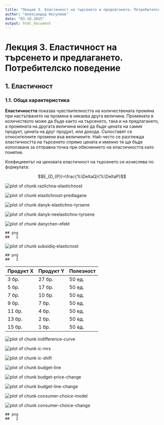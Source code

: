 ```yaml
---
title: "Лекция 3. Еластичност на търсенето и предлагането. Потребителско поведение" 
author: "Александър Косулиев"
date: "03.10.2015"
output: html_document
---
```





# Лекция 3. Еластичност на търсенето и предлагането. Потребителско поведение

## 1. Еластичност

### 1.1. Обща характеристика

__Еластичността__ показва чувствителността на количествената
промяна при настъпването на промяна в някаква друга величина.
Промяната в количеството може да бъде както на търсенето, така и
на предлагането, а промяната на другата величина може да бъде
цената на самия продукт, цената на друг продукт, или дохода.
Съпоставят се относителните промени във величините. Най-често се
разглежда еластичността на търсенето спрямо цената и именно тя щя
бъде използвана за отправна точка при обяснението на
еластичността като понятие. 

Коефициентът на ценовата еластичност на търсенето се изчислява по формулата:

$$E_{D_{P}}=\frac{%\DeltaQ}{%\DeltaP}$$

![plot of chunk razlichna-elastichnost](figure/razlichna-elastichnost-1.png) 


![plot of chunk elastichnost-predlagane](figure/elastichnost-predlagane-1.png) 


![plot of chunk danyk-elastichno-tyrsene](figure/danyk-elastichno-tyrsene-1.png) 


![plot of chunk danyk-neelastichno-tyrsene](figure/danyk-neelastichno-tyrsene-1.png) 

![plot of chunk danychen-efekt](figure/danychen-efekt-1.png) 

```
## png 
##   2
```

![plot of chunk subsidiq-elasticnost](figure/subsidiq-elasticnost-1.png) 

```
## png 
##   2
```


|Продукт X|Продукт Y|Полезност|
|---------|---------|---------|
| 3 бр.| 27 бр. | 50 ед. |
| 5 бр.| 17 бр. | 50 ед. |
| 7 бр.| 10 бр. | 50 ед. |
| 9 бр.| 7 бр.  | 50 ед. |
| 11 бр.| 4 бр. | 50 ед. |
| 13 бр.| 2 бр. | 50 ед. |
| 15 бр.| 1 бр. | 50 ед. |



![plot of chunk indifference-curve](figure/indifference-curve-1.png) 

![plot of chunk ic-mrs](figure/ic-mrs-1.png) 

![plot of chunk ic-shift](figure/ic-shift-1.png) 

![plot of chunk budget-line](figure/budget-line-1.png) 

![plot of chunk budget-price-change](figure/budget-price-change-1.png) 

![plot of chunk budget-line-change](figure/budget-line-change-1.png) 


![plot of chunk consumer-choice-model](figure/consumer-choice-model-1.png) 

![plot of chunk consumer-choice-change](figure/consumer-choice-change-1.png) 

```
## png 
##   2
```
